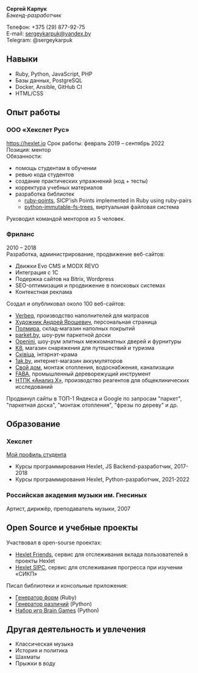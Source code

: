 **Сергей Карпук**  
*Бэкенд-разработчик*

Телефон: +375 (29) 877-92-75  
E-mail: sergeykarpuk@yandex.by  
Telegram: @sergeykarpuk

## Навыки
- Ruby, Python, JavaScript, PHP
- Базы данных, PostgreSQL
- Docker, Ansible, GitHub CI
- HTML/CSS

## Опыт работы
### ООО «Хекслет Рус»
https://hexlet.io
Срок работы: февраль 2019 – сентябрь 2022  
Позиция: ментор  
Обязанности:
- помощь студентам в обучении
- ревью кода студентов
- создание практических упражнений (код + тесты)
- корректура учебных материалов
- разработка библиотек
    - [ruby-points](https://github.com/hexlet-components/ruby-points), SICP'ish Points implemented in Ruby using ruby-pairs
    - [python-immutable-fs-trees](https://github.com/hexlet-components/python-immutable-fs-trees), виртуальная файловая система

Руководил командой менторов из 5 человек.

### Фриланc
2010 – 2018  
Разработка, администрирование, продвижение веб-сайтов:
- Движки Evo CMS и MODX REVO
- Интеграция с 1С
- Подержка сайтов на Bitrix, Wordpress
- SEO-оптимизация и продвижение в поисковых системах
- Контекстная реклама

Создал и опубликовал около 100 веб-сайтов:
- [Verbeq](http://verbeq.ru/), производство наполнителей для матрасов
- [Художник Андрей Ярошевич](https://graphics.by/), персональная страница
- [Полмира](https://web.archive.org/web/20170530194623/https://polmira.by/), склад-магазин наполных покрытий
- [parket.by](https://web.archive.org/web/20141218043535/http://parket.by/), шоу-рум паркетной доски
- [Openini](https://web.archive.org/web/20151011202837/http://openini.by/), шоу-рум элитных межкомнатных дверей и фурнитуры
- [K8](https://web.archive.org/web/20160302031358/http://www.k8.by/), магазин снаряжения для путешествий и туризма
- [Скiвiца](https://web.archive.org/web/20170109000052/http://skivitsa.by/), iнтэрнэт-крама 
- [1ak.by](https://web.archive.org/web/20171122204418/https://1ak.by/), интернет-магазин аккумуляторов
- [Свой дом](https://web.archive.org/web/20170822075341/http://svoydom.by/), монтаж отопления, водоснабжения, канализации
- [FABA](https://web.archive.org/web/20180801080454/http://frezy.by/), промышленный дереворежущий инструмент
- [НТПК «Анализ Х»](https://web.archive.org/web/20141216192024/http://analiz-x.ru/), производство реагентов для общеклинических исследований

Продвинул сайты в ТОП-1 Яндекса и Google по запросам "паркет", "паркетная доска", "монтаж отопления", "фрезы по дереву" и др.

## Образование
### Хекслет
[Мой профиль студента](https://ru.hexlet.io/u/ck)
- Курсы программирования Hexlet, JS Backend-разработчик, 2017-2018  
- Курсы программирования Hexlet, Python-разработчик, 2021-2022

### Российская академия музыки им. Гнесиных
Артист, дирижёр, преподаватель музыки, 2007

## Open Source и учебные проекты
Участвовал в open-sourse проектах:
- [Hexlet Friends](https://github.com/Hexlet/hexlet-friends), сервис для отслеживания вклада пользователей в проекты Hexlet
- [Hexlet SIPC](https://github.com/Hexlet/hexlet-sicp), сервис для отслеживания прогресса при изучении «СИКП»

Писал библиотеки и консольные приложения:
- [Генератор форм](https://github.com/zhabinka/rails-project-lvl1) (Ruby)
- [Генератор различий](https://github.com/zhabinka/generate-diff) (Python)
- [Набор игр Brain Games](https://github.com/zhabinka/brain-games) (Python)

## Другая деятельность и увлечения
- Классическая музыка
- История и политика
- Шахматы
- Прыжки в воду
